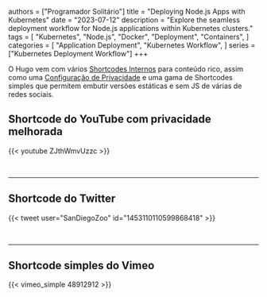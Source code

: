 authors = ["Programador Solitário"]
title = "Deploying Node.js Apps with Kubernetes"
date = "2023-07-12"
description = "Explore the seamless deployment workflow for Node.js applications within Kubernetes clusters."
tags = [
    "Kubernetes",
    "Node.js",
    "Docker",
    "Deployment",
    "Containers",
]
categories = [
    "Application Deployment",
    "Kubernetes Workflow",
]
series = ["Kubernetes Deployment Workflow"]
+++

O Hugo vem com vários [Shortcodes Internos](https://gohugo.io/content-management/shortcodes/#use-hugos-built-in-shortcodes) para conteúdo rico, assim como uma [Configuração de Privacidade](https://gohugo.io/about/hugo-and-gdpr/) e uma gama de Shortcodes simples que permitem embutir versões estáticas e sem JS de várias de redes sociais.

## <!--more-->

## Shortcode do YouTube com privacidade melhorada

{{< youtube ZJthWmvUzzc >}}

<br>

---

## Shortcode do Twitter

{{< tweet user="SanDiegoZoo" id="1453110110599868418" >}}

<br>

---

## Shortcode simples do Vimeo

{{< vimeo_simple 48912912 >}}
